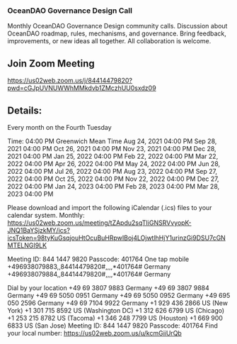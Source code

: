 ### OceanDAO Governance Design Call


Monthly OceanDAO Governance Design community calls. Discussion about OceanDAO roadmap, rules, mechanisms, and governance. Bring feedback, improvements, or new ideas all together. All collaboration is welcome.


## Join Zoom Meeting

https://us02web.zoom.us/j/84414479820?pwd=cGJpUVNUWWhMMkdvb1ZMczhUU0sxdz09

## Details:

Every month on the Fourth Tuesday

Time: 04:00 PM Greenwich Mean Time
        Aug 24, 2021 04:00 PM
        Sep 28, 2021 04:00 PM
        Oct 26, 2021 04:00 PM
        Nov 23, 2021 04:00 PM
        Dec 28, 2021 04:00 PM
        Jan 25, 2022 04:00 PM
        Feb 22, 2022 04:00 PM
        Mar 22, 2022 04:00 PM
        Apr 26, 2022 04:00 PM
        May 24, 2022 04:00 PM
        Jun 28, 2022 04:00 PM
        Jul 26, 2022 04:00 PM
        Aug 23, 2022 04:00 PM
        Sep 27, 2022 04:00 PM
        Oct 25, 2022 04:00 PM
        Nov 22, 2022 04:00 PM
        Dec 27, 2022 04:00 PM
        Jan 24, 2023 04:00 PM
        Feb 28, 2023 04:00 PM
        Mar 28, 2023 04:00 PM

Please download and import the following iCalendar (.ics) files to your calendar system.
Monthly: https://us02web.zoom.us/meeting/tZApdu2sqTIiGNSRVvyopK-JNQ1BaYSjzkMY/ics?icsToken=98tyKuGsqjouHtOcuBuHRpwIBoj4LOjwtlhHjY1urinzGi9DSU7cGNMTELNGI9LK



Meeting ID: 844 1447 9820
Passcode: 401764
One tap mobile
+496938079883,,84414479820#,,,,*401764# Germany
+496938079884,,84414479820#,,,,*401764# Germany

Dial by your location
        +49 69 3807 9883 Germany
        +49 69 3807 9884 Germany
        +49 69 5050 0951 Germany
        +49 69 5050 0952 Germany
        +49 695 050 2596 Germany
        +49 69 7104 9922 Germany
        +1 929 436 2866 US (New York)
        +1 301 715 8592 US (Washington DC)
        +1 312 626 6799 US (Chicago)
        +1 253 215 8782 US (Tacoma)
        +1 346 248 7799 US (Houston)
        +1 669 900 6833 US (San Jose)
Meeting ID: 844 1447 9820
Passcode: 401764
Find your local number: https://us02web.zoom.us/u/kcmGiiUrQb



